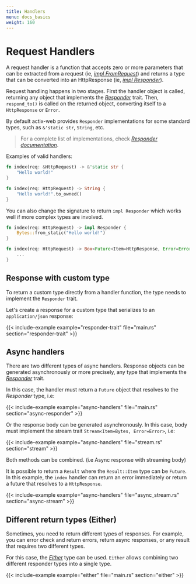 ```yaml
---
title: Handlers
menu: docs_basics
weight: 160
---
```


# Request Handlers

A request handler is a function that accepts zero or more parameters that can be extracted
from a request (ie, [*impl FromRequest*][implfromrequest]) and returns a type that can
be converted into an HttpResponse (ie, [*impl Responder*][implresponder]).

Request handling happens in two stages. First the handler object is called, returning any
object that implements the [*Responder*][respondertrait] trait.  Then, `respond_to()` is
called on the returned object, converting itself to a `HttpResponse` or `Error`.

By default actix-web provides `Responder` implementations for some standard types,
such as `&'static str`, `String`, etc.

> For a complete list of implementations, check [*Responder documentation*][responderimpls].

Examples of valid handlers:

```rust
fn index(req: &HttpRequest) -> &'static str {
    "Hello world!"
}
```

```rust
fn index(req: HttpRequest) -> String {
    "Hello world!".to_owned()
}
```

You can also change the signature to return `impl Responder` which works well if more
complex types are involved.

```rust
fn index(req: HttpRequest) -> impl Responder {
    Bytes::from_static("Hello world!")
}
```

```rust
fn index(req: HttpRequest) -> Box<Future<Item=HttpResponse, Error=Error>> {
    ...
}
```

## Response with custom type

To return a custom type directly from a handler function, the type needs to implement the `Responder` trait.

Let's create a response for a custom type that serializes to an `application/json` response:

{{< include-example example="responder-trait" file="main.rs" section="responder-trait" >}}

## Async handlers

There are two different types of async handlers. Response objects can be generated asynchronously
or more precisely, any type that implements the [*Responder*][respondertrait] trait.

In this case, the handler must return a `Future` object that resolves to the *Responder* type, i.e:

{{< include-example example="async-handlers" file="main.rs" section="async-responder" >}}

Or the response body can be generated asynchronously. In this case, body must implement
the stream trait `Stream<Item=Bytes, Error=Error>`, i.e:

{{< include-example example="async-handlers" file="stream.rs" section="stream" >}}

Both methods can be combined. (i.e Async response with streaming body)

It is possible to return a `Result` where the `Result::Item` type can be `Future`.  In
this example, the `index` handler can return an error immediately or return a future
that resolves to a `HttpResponse`.

{{< include-example example="async-handlers" file="async_stream.rs" section="async-stream" >}}

## Different return types (Either)

Sometimes, you need to return different types of responses. For example, you can error
check and return errors, return async responses, or any result that requires two different types.

For this case, the [*Either*][either] type can be used.  `Either` allows combining two
different responder types into a single type.

{{< include-example example="either" file="main.rs" section="either" >}}

[implfromrequest]: https://docs.rs/actix-web/1.0.2/actix_web/trait.FromRequest.html
[implresponder]: https://docs.rs/actix-web/1.0.2/actix_web/trait.Responder.html
[respondertrait]: https://docs.rs/actix-web/1.0.2/actix_web/trait.Responder.html
[responderimpls]: ../../actix-web/actix_web/trait.Responder.html#foreign-impls
[either]: ../../actix-web/actix_web/enum.Either.html
